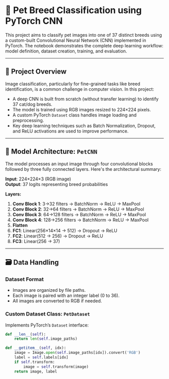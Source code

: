 # 🐶 Pet Breed Classification using PyTorch CNN

This project aims to classify pet images into one of 37 distinct breeds using a custom-built Convolutional Neural Network (CNN) implemented in PyTorch. The notebook demonstrates the complete deep learning workflow: model definition, dataset creation, training, and evaluation.

---

## 📌 Project Overview

Image classification, particularly for fine-grained tasks like breed identification, is a common challenge in computer vision. In this project:

- A deep CNN is built from scratch (without transfer learning) to identify 37 cat/dog breeds.
- The model is trained using RGB images resized to 224×224 pixels.
- A custom PyTorch `Dataset` class handles image loading and preprocessing.
- Key deep learning techniques such as Batch Normalization, Dropout, and ReLU activations are used to improve performance.

---

## 🧠 Model Architecture: `PetCNN`

The model processes an input image through four convolutional blocks followed by three fully connected layers. Here's the architectural summary:

**Input**: 224×224×3 (RGB image)  
**Output**: 37 logits representing breed probabilities

**Layers:**
1. **Conv Block 1**: 3→32 filters → BatchNorm → ReLU → MaxPool  
2. **Conv Block 2**: 32→64 filters → BatchNorm → ReLU → MaxPool  
3. **Conv Block 3**: 64→128 filters → BatchNorm → ReLU → MaxPool  
4. **Conv Block 4**: 128→256 filters → BatchNorm → ReLU → MaxPool  
5. **Flatten**  
6. **FC1**: Linear(256×14×14 → 512) → Dropout → ReLU  
7. **FC2**: Linear(512 → 256) → Dropout → ReLU  
8. **FC3**: Linear(256 → 37)

---

## 🗃️ Data Handling

### Dataset Format
- Images are organized by file paths.
- Each image is paired with an integer label (0 to 36).
- All images are converted to RGB if needed.

### Custom Dataset Class: `PetDataset`

Implements PyTorch’s `Dataset` interface:

```python
def __len__(self):
    return len(self.image_paths)

def __getitem__(self, idx):
    image = Image.open(self.image_paths[idx]).convert('RGB')
    label = self.labels[idx]
    if self.transform:
        image = self.transform(image)
    return image, label

